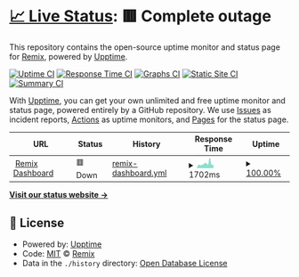 # [📈 Live Status](https://remix-bot.github.io/status): <!--live status--> **🟥 Complete outage**

This repository contains the open-source uptime monitor and status page for [Remix](https://remix.fairuse.org), powered by [Upptime](https://github.com/upptime/upptime).

[![Uptime CI](https://github.com/remix-bot/status/workflows/Uptime%20CI/badge.svg)](https://github.com/remix-bot/status/actions?query=workflow%3A%22Uptime+CI%22)
[![Response Time CI](https://github.com/remix-bot/status/workflows/Response%20Time%20CI/badge.svg)](https://github.com/remix-bot/status/actions?query=workflow%3A%22Response+Time+CI%22)
[![Graphs CI](https://github.com/remix-bot/status/workflows/Graphs%20CI/badge.svg)](https://github.com/remix-bot/status/actions?query=workflow%3A%22Graphs+CI%22)
[![Static Site CI](https://github.com/remix-bot/status/workflows/Static%20Site%20CI/badge.svg)](https://github.com/remix-bot/status/actions?query=workflow%3A%22Static+Site+CI%22)
[![Summary CI](https://github.com/remix-bot/status/workflows/Summary%20CI/badge.svg)](https://github.com/remix-bot/status/actions?query=workflow%3A%22Summary+CI%22)

With [Upptime](https://upptime.js.org), you can get your own unlimited and free uptime monitor and status page, powered entirely by a GitHub repository. We use [Issues](https://github.com/remix-bot/status/issues) as incident reports, [Actions](https://github.com/remix-bot/status/actions) as uptime monitors, and [Pages](https://remix-bot.github.io/status) for the status page.

<!--start: status pages-->
<!-- This summary is generated by Upptime (https://github.com/upptime/upptime) -->
<!-- Do not edit this manually, your changes will be overwritten -->
<!-- prettier-ignore -->
| URL | Status | History | Response Time | Uptime |
| --- | ------ | ------- | ------------- | ------ |
| <img alt="" src="https://icons.duckduckgo.com/ip3/remix.fairuse.org.ico" height="13"> [Remix Dashboard](https://remix.fairuse.org) | 🟥 Down | [remix-dashboard.yml](https://github.com/remix-bot/status/commits/HEAD/history/remix-dashboard.yml) | <details><summary><img alt="Response time graph" src="./graphs/remix-dashboard/response-time-week.png" height="20"> 1702ms</summary><br><a href="https://remix-bot.github.io/status/history/remix-dashboard"><img alt="Response time 1217" src="https://img.shields.io/endpoint?url=https%3A%2F%2Fraw.githubusercontent.com%2Fremix-bot%2Fstatus%2FHEAD%2Fapi%2Fremix-dashboard%2Fresponse-time.json"></a><br><a href="https://remix-bot.github.io/status/history/remix-dashboard"><img alt="24-hour response time 3547" src="https://img.shields.io/endpoint?url=https%3A%2F%2Fraw.githubusercontent.com%2Fremix-bot%2Fstatus%2FHEAD%2Fapi%2Fremix-dashboard%2Fresponse-time-day.json"></a><br><a href="https://remix-bot.github.io/status/history/remix-dashboard"><img alt="7-day response time 1702" src="https://img.shields.io/endpoint?url=https%3A%2F%2Fraw.githubusercontent.com%2Fremix-bot%2Fstatus%2FHEAD%2Fapi%2Fremix-dashboard%2Fresponse-time-week.json"></a><br><a href="https://remix-bot.github.io/status/history/remix-dashboard"><img alt="30-day response time 1174" src="https://img.shields.io/endpoint?url=https%3A%2F%2Fraw.githubusercontent.com%2Fremix-bot%2Fstatus%2FHEAD%2Fapi%2Fremix-dashboard%2Fresponse-time-month.json"></a><br><a href="https://remix-bot.github.io/status/history/remix-dashboard"><img alt="1-year response time 1209" src="https://img.shields.io/endpoint?url=https%3A%2F%2Fraw.githubusercontent.com%2Fremix-bot%2Fstatus%2FHEAD%2Fapi%2Fremix-dashboard%2Fresponse-time-year.json"></a></details> | <details><summary><a href="https://remix-bot.github.io/status/history/remix-dashboard">100.00%</a></summary><a href="https://remix-bot.github.io/status/history/remix-dashboard"><img alt="All-time uptime 84.36%" src="https://img.shields.io/endpoint?url=https%3A%2F%2Fraw.githubusercontent.com%2Fremix-bot%2Fstatus%2FHEAD%2Fapi%2Fremix-dashboard%2Fuptime.json"></a><br><a href="https://remix-bot.github.io/status/history/remix-dashboard"><img alt="24-hour uptime 99.99%" src="https://img.shields.io/endpoint?url=https%3A%2F%2Fraw.githubusercontent.com%2Fremix-bot%2Fstatus%2FHEAD%2Fapi%2Fremix-dashboard%2Fuptime-day.json"></a><br><a href="https://remix-bot.github.io/status/history/remix-dashboard"><img alt="7-day uptime 100.00%" src="https://img.shields.io/endpoint?url=https%3A%2F%2Fraw.githubusercontent.com%2Fremix-bot%2Fstatus%2FHEAD%2Fapi%2Fremix-dashboard%2Fuptime-week.json"></a><br><a href="https://remix-bot.github.io/status/history/remix-dashboard"><img alt="30-day uptime 74.97%" src="https://img.shields.io/endpoint?url=https%3A%2F%2Fraw.githubusercontent.com%2Fremix-bot%2Fstatus%2FHEAD%2Fapi%2Fremix-dashboard%2Fuptime-month.json"></a><br><a href="https://remix-bot.github.io/status/history/remix-dashboard"><img alt="1-year uptime 81.80%" src="https://img.shields.io/endpoint?url=https%3A%2F%2Fraw.githubusercontent.com%2Fremix-bot%2Fstatus%2FHEAD%2Fapi%2Fremix-dashboard%2Fuptime-year.json"></a></details>

<!--end: status pages-->

[**Visit our status website →**](https://remix-bot.github.io/status)

## 📄 License

- Powered by: [Upptime](https://github.com/upptime/upptime)
- Code: [MIT](./LICENSE) © [Remix](https://remix.fairuse.org)
- Data in the `./history` directory: [Open Database License](https://opendatacommons.org/licenses/odbl/1-0/)
